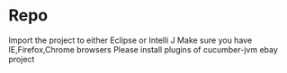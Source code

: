 Repo
====
Import the project to either Eclipse or Intelli J
Make sure you have IE,Firefox,Chrome browsers
Please install plugins of cucumber-jvm 
ebay project
